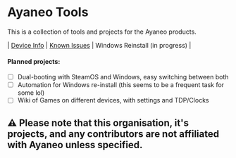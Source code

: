 # Ayaneo Tools

This is a collection of tools and projects for the Ayaneo products.

| [Device Info](https://github.com/ayaneotools/info) | [Known Issues](https://github.com/ayaneotools/info/known_issues) | Windows Reinstall (in progress) |

#### Planned projects:
- [ ] Dual-booting with SteamOS and Windows, easy switching between both
- [ ] Automation for Windows re-install (this seems to be a frequent task for some lol)
- [ ] Wiki of Games on different devices, with settings and TDP/Clocks

## ⚠️ Please note that this organisation, it's projects, and any contributors are not affiliated with Ayaneo unless specified.
